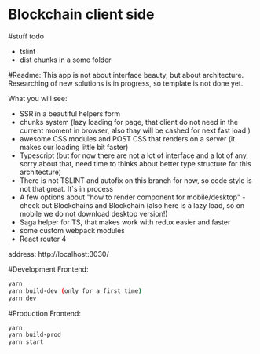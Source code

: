 # Blockchain client side

#stuff todo
- tslint 
- dist chunks in a some folder

#Readme:
This app is not about interface beauty, but about architecture. Researching of new solutions is in progress, so template is not done yet.

What you will see:
- SSR in a beautiful helpers form 
- chunks system (lazy loading for page, that client do not need in the current moment in browser, also thay will be cashed for next fast load )
- awesome CSS modules and POST CSS that renders on a server (it makes our loading little bit faster)
- Typescript (but for now there are not a lot of interface and a lot of any, sorry about that, need time to thinks about better type structure for this architecture)
- There is not TSLINT and autofix on this branch for now, so code style is not that great. It`s in process
- A few options about "how to render component for mobile/desktop" - check out Blockchains and Blockchain (also here is a lazy load, so on mobile we do not download desktop version!)
- Saga helper for TS, that makes work with redux easier and faster
- some custom webpack modules
- React router 4



address: http://localhost:3030/

#Development
Frontend:
```sh
yarn
yarn build-dev (only for a first time)
yarn dev
```


#Production
Frontend:
```sh
yarn 
yarn build-prod
yarn start
```
